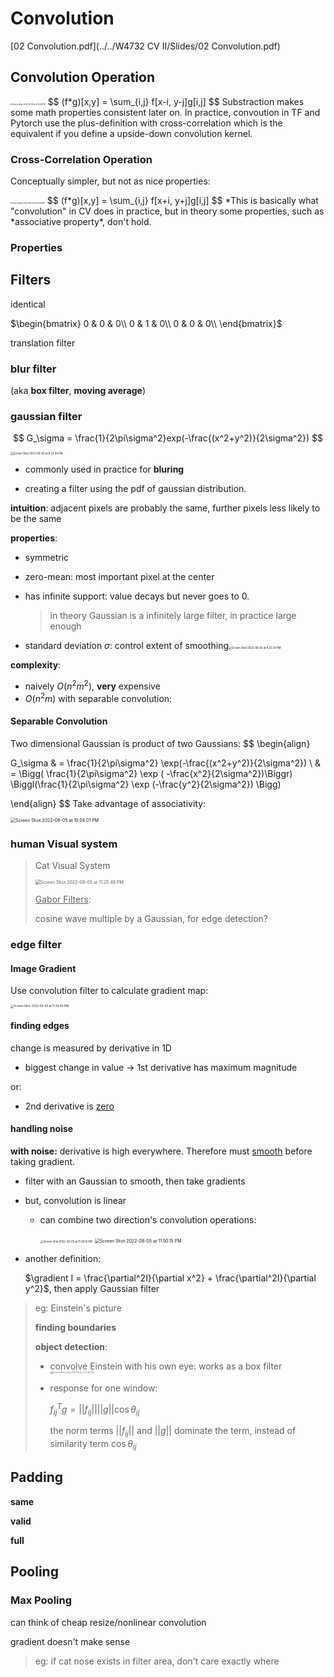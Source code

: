 # Convolution

 [02 Convolution.pdf](../../W4732 CV II/Slides/02 Convolution.pdf) 

## Convolution Operation

<img src="convolution.assets/Screen Shot 2022-08-05 at 3.52.54 PM.png" alt="Screen Shot 2022-08-05 at 3.52.54 PM" style="zoom:20%;" />
$$
(f*g)[x,y] = \sum_{i,j} f[x-i, y-j]g[i,j]
$$
Substraction makes some math properties consistent later on. In practice, convoution in TF and Pytorch use the plus-definition with cross-correlation which is the equivalent if you define a upside-down convolution kernel.



### Cross-Correlation Operation

Conceptually simpler, but not as nice properties:

<img src="convolution.assets/Screen Shot 2022-08-05 at 6.14.33 PM.png" alt="Screen Shot 2022-08-05 at 6.14.33 PM" style="zoom:20%;" />
$$
(f*g)[x,y] = \sum_{i,j} f[x+i, y+j]g[i,j]
$$
*This is basically what "convolution" in CV does in practice, but in theory some properties, such as *associative property*, don't hold.  



### Properties





## Filters

identical

$\begin{bmatrix}
0 & 0 & 0\\
0 & 1 & 0\\
0 & 0 & 0\\
\end{bmatrix}$



translation filter 

### 

### blur filter

(aka **box filter**, **moving average**)



### gaussian filter

$$
G_\sigma = \frac{1}{2\pi\sigma^2}exp(-\frac{(x^2+y^2)}{2\sigma^2})
$$



<img src="convolution.assets/Screen Shot 2022-08-05 at 8.22.04 PM.png" alt="Screen Shot 2022-08-05 at 8.22.04 PM" style="zoom:30%;" />

- commonly used in practice for **bluring**

- creating a filter using the pdf of gaussian distribution.

**intuition**: adjacent pixels are probably the same, further pixels less likely to be the same

**properties**: 

- symmetric

- zero-mean: most important pixel at the center

- has infinite support: value decays but never goes to 0.

  > in theory Gaussian is a infinitely large filter, in practice large enough

- standard deviation $\sigma$: control extent of smoothing<img src="convolution.assets/Screen Shot 2022-08-05 at 8.22.24 PM.png" alt="Screen Shot 2022-08-05 at 8.22.24 PM" style="zoom:30%;" />

**complexity**: 

- naively $O(n^2m^2)$, **very** expensive
- $O(n^2m)$ with separable convolution:

#### Separable Convolution

Two dimensional Gaussian is product of two Gaussians:
$$
\begin{align}

G_\sigma & = \frac{1}{2\pi\sigma^2} \exp(-\frac{(x^2+y^2)}{2\sigma^2}) \\
& = \Bigg( \frac{1}{2\pi\sigma^2} \exp ( -\frac{x^2}{2\sigma^2})\Biggr) \Biggl(\frac{1}{2\pi\sigma^2} \exp (-\frac{y^2}{2\sigma^2}) \Bigg)

\end{align}
$$
Take advantage of associativity: 

<img src="convolution.assets/Screen Shot 2022-08-05 at 10.04.01 PM.png" alt="Screen Shot 2022-08-05 at 10.04.01 PM" style="zoom:50%;" />

### human Visual system

>  Cat Visual System
>
> <img src="convolution.assets/Screen Shot 2022-08-05 at 11.25.49 PM.png" alt="Screen Shot 2022-08-05 at 11.25.49 PM" style="zoom:50%;" />
>
> <u>Gabor Filters</u>: 
>
> cosine wave multiple by a Gaussian, for edge detection?



### edge filter 

#### Image Gradient

Use convolution filter to calculate gradient map:

<img src="convolution.assets/Screen Shot 2022-08-05 at 11.39.40 PM.png" alt="Screen Shot 2022-08-05 at 11.39.40 PM" style="zoom:33%;" />

#### finding edges

change is measured by derivative in 1D

- biggest change in value -> 1st derivative has maximum magnitude 

or:

- 2nd derivative is <u>zero</u>

#### handling noise

**with noise:** derivative is high everywhere. Therefore must <u>smooth</u> before taking gradient.

- filter with an Gaussian to smooth, then take gradients

- but, convolution is linear 

  - can combine two direction's convolution operations:

    <img src="convolution.assets/Screen Shot 2022-08-05 at 11.49.12 PM.png" alt="Screen Shot 2022-08-05 at 11.49.12 PM" style="zoom:30%;" />

    <img src="convolution.assets/Screen Shot 2022-08-05 at 11.50.15 PM.png" alt="Screen Shot 2022-08-05 at 11.50.15 PM" style="zoom:50%;" />

- another definition:

  $\gradient I = \frac{\partial^2I}{\partial x^2} + \frac{\partial^2I}{\partial y^2}$, then apply Gaussian filter

> eg:  Einstein's picture
>
> **finding boundaries**
>
> **object detection**:
>
> - convolve Einstein with his own eye: works as a box filter<img src="convolution.assets/Screen Shot 2022-08-06 at 2.25.40 PM.png" alt="Screen Shot 2022-08-06 at 2.25.40 PM" style="zoom:25%;" />
>
> - response for one window:
>
>   $f^T_{ij}g = ||f_{ij}|| ||g|| \cos\theta_{ij}$ 
>
>   the norm terms $||f_{ij}||$ and $||g||$ dominate the term, instead of similarity term $\cos\theta_{ij}$





## Padding

**same**

**valid**

**full**





## Pooling

### Max Pooling

can think of cheap resize/nonlinear convolution

gradient doesn't make sense

> eg: if cat nose exists in filter area, don't care exactly where
>
> 
